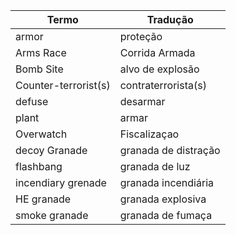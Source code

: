 | Termo                | Tradução             |
|----------------------|----------------------|
| armor                | proteção             |
| Arms Race            | Corrida Armada       |
| Bomb Site            | alvo de explosão     |
| Counter-terrorist(s) | contraterrorista(s)  |
| defuse               | desarmar             |
| plant                | armar                |
| Overwatch            | Fiscalizaçao         |
| decoy Granade        | granada de distração |
| flashbang            | granada de luz       |
| incendiary grenade   | granada incendiária  |
| HE granade           | granada explosiva    |
| smoke granade        | granada de fumaça    |